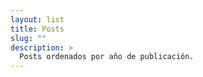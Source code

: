 ```yaml
---
layout: list
title: Posts
slug: ""
description: >
  Posts ordenados por año de publicación.
---
```

